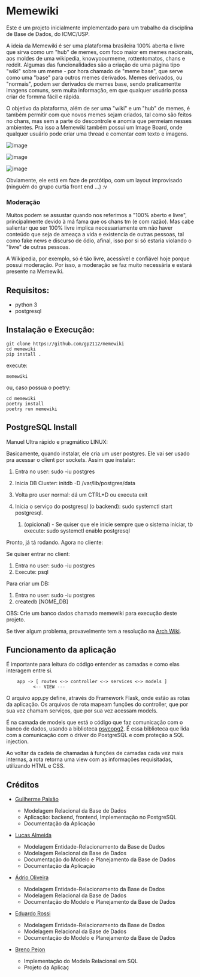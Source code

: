 # Memewiki

Este é um projeto inicialmente implementado para um trabalho da disciplina de Base de Dados, do ICMC/USP.

A ideia da Memewiki é ser uma plataforma brasileira 100% aberta e livre que sirva como um "hub" de memes, com foco maior em memes nacionais, aos moldes de uma wikipedia, knowyoourmeme, rottentomatos, chans e reddit. Algumas das funcionalidades são a criação de uma página tipo "wiki" sobre um meme - por hora chamado de "meme base", que serve como uma "base" para outros memes derivados. Memes derivados, ou "normais", podem ser derivados de memes base, sendo praticamentte imagens comuns, sem muita informação, em que qualquer usuário possa criar de formma fácil e rápida.

O objetivo da plataforma, além de ser uma "wiki" e um "hub" de memes, é também permitir com que novos memes sejam criados, tal como são feitos no chans, mas sem a parte do descontrole e anomia que permeiam nesses ambientes. Pra isso a Memewiki também possui um Image Board, onde qualquer usuário pode criar uma thread e comentar com texto e imagens.

![image](https://user-images.githubusercontent.com/26512375/177132413-e6e4add4-7c7f-47d0-b755-23450257c9f4.png)

![image](https://user-images.githubusercontent.com/26512375/177127314-b7dbe062-c051-4d66-b762-b260073cd984.png)

![image](https://user-images.githubusercontent.com/26512375/177131557-1dfac7f0-5113-4e06-bbc4-fdd2d8616453.png)

Obviamente, ele está em faze de protótipo, com um layout improvisado (ninguém do grupo curtia front end ...) :v

### Moderação

Muitos podem se assustar quando nos referimos a "100% aberto e livre", principalmente devido à má fama que os chans tm (e com razão).
Mas cabe salientar que ser 100% livre implica necessariamente em não haver conteúdo que seja de ameaça a vida e existencia de outras pessoas, tal como fake news e discurso de ódio, afinal, isso por si só estaria violando o "livre" de outras pessoas. 

A Wikipedia, por exemplo, só é tão livre, acessível e confiável hoje porque possui moderação.
Por isso, a moderação se faz muito necessária e estará presente na Memewiki.


## Requisitos:

- python 3
- postgresql

## Instalação e Execução:

    git clone https://github.com/gp2112/memewiki
    cd memewiki
    pip install .

execute:

    memewiki

ou, caso possua o poetry:

    cd memewiki
    poetry install
    poetry run memewiki



## PostgreSQL Install

Manuel Ultra rápido e pragmático LINUX:

Basicamente, quando instalar, ele cria um user postgres. Ele vai ser usado pra acessar o client por sockets.
Assim que instalar:

1. Entra no user: sudo -iu postgres

2. Inicia DB Cluster: initdb -D /var/lib/postgres/data

3. Volta pro user normal: dá um CTRL+D ou executa exit

4. Inicia o serviço do postgresql (o backend): sudo systemctl start postgresql.
    1. (opicional) - Se quiser que ele inicie sempre que o sistema iniciar, tb execute: sudo systemctl enable postgresql

Pronto, já tá rodando. Agora no cliente:

Se quiser entrar no client: 

1. Entra no user: sudo -iu postgres
2. Execute: psql

Para criar um DB:

1. Entra no user: sudo -iu postgres
2. createdb [NOME_DB]

OBS: Crie um banco dados chamado memewiki para execução deste projeto.

Se tiver algum problema, provavelmente tem a resolução na [Arch Wiki](https://wiki.archlinux.org/title/PostgreSQL).


## Funcionamento da aplicação

É importante para leitura do código entender as camadas e como elas interagem entre si.

```
    app -> [ routes <-> controller <-> services <-> models ]
          <-- VIEW ---    
```

O arquivo app.py define, através do Framework Flask, onde estão as rotas da aplicação. Os arquivos de rota mapeam funções do controller, que por sua vez chamam serviços, que por sua vez acessam models.

É na camada de models que está o código que faz comunicação com o banco de dados, usando a biblioteca [psycopg2](https://www.psycopg.org/). É essa biblioteca que lida com a comunicação com o driver do PostgreSQL e com proteção a SQL injection.

Ao voltar da cadeia de chamadas à funções de camadas cada vez mais internas, a rota retorna uma view com as informações requisitadas, utilizando HTML e CSS.

## Créditos

- [Guilherme Paixão](https://github.com/gp2112)
    - Modelagem Relacional da Base de Dados
    - Aplicação: backend, frontend, Implementação no PostgreSQL
    - Documentação da Aplicação
    
- [Lucas Almeida](https://github.com/lalmeida32)
    - Modelagem Entidade-Relacionamento da Base de Dados
    - Modelagem Relacional da Base de Dados
    - Documentação do Modelo e Planejamento da Base de Dados
    - Documentação da Aplicação
    
- [Ádrio Oliveira](https://github.com/adriooa)
    - Modelagem Entidade-Relacionamento da Base de Dados
    - Modelagem Relacional da Base de Dados
    - Documentação do Modelo e Planejamento da Base de Dados

- [Eduardo Rossi](https://github.com/RossiEduardo)
    - Modelagem Entidade-Relacionamento da Base de Dados
    - Modelagem Relacional da Base de Dados
    - Documentação do Modelo e Planejamento da Base de Dados
  
- [Breno Pejon](https://github.com/BPejon)
    - Implementação do Modelo Relacional em SQL
    - Projeto da Aplicaç
